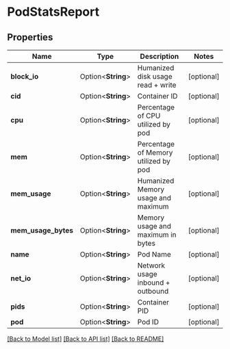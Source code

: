 # PodStatsReport

## Properties

Name | Type | Description | Notes
------------ | ------------- | ------------- | -------------
**block_io** | Option<**String**> | Humanized disk usage read + write | [optional]
**cid** | Option<**String**> | Container ID | [optional]
**cpu** | Option<**String**> | Percentage of CPU utilized by pod | [optional]
**mem** | Option<**String**> | Percentage of Memory utilized by pod | [optional]
**mem_usage** | Option<**String**> | Humanized Memory usage and maximum | [optional]
**mem_usage_bytes** | Option<**String**> | Memory usage and maximum in bytes | [optional]
**name** | Option<**String**> | Pod Name | [optional]
**net_io** | Option<**String**> | Network usage inbound + outbound | [optional]
**pids** | Option<**String**> | Container PID | [optional]
**pod** | Option<**String**> | Pod ID | [optional]

[[Back to Model list]](../README.md#documentation-for-models) [[Back to API list]](../README.md#documentation-for-api-endpoints) [[Back to README]](../README.md)


